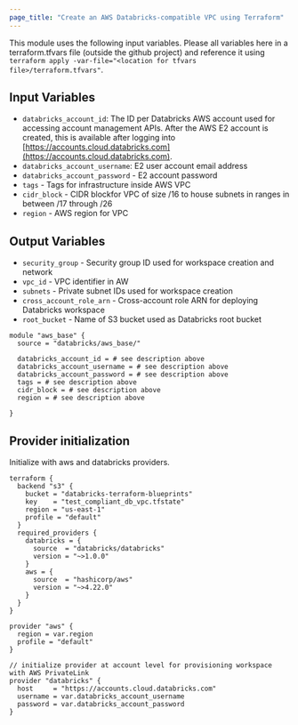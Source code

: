```yaml
---
page_title: "Create an AWS Databricks-compatible VPC using Terraform"
---
```



This module uses the following input variables. Please all variables here in a terraform.tfvars file (outside the github project) and reference it using `terraform apply -var-file="<location for tfvars file>/terraform.tfvars"`.

## Input Variables

- `databricks_account_id`: The ID per Databricks AWS account used for accessing account management APIs. After the AWS E2 account is created, this is available after logging into [https://accounts.cloud.databricks.com](https://accounts.cloud.databricks.com).
- `databricks_account_username`: E2 user account email address
- `databricks_account_password` - E2 account password
- `tags` - Tags for infrastructure inside AWS VPC
- `cidr_block` - CIDR blockfor VPC of size /16 to house subnets in ranges in between /17 through /26
- `region` - AWS region for VPC

## Output Variables

- `security_group` - Security group ID used for workspace creation and network
- `vpc_id` - VPC identifier in AW
- `subnets` - Private subnet IDs used for workspace creation
- `cross_account_role_arn` - Cross-account role ARN for deploying Databricks workspace
- `root_bucket` - Name of S3 bucket used as Databricks root bucket


```hcl
module "aws_base" {
  source = "databricks/aws_base/"
  
  databricks_account_id = # see description above
  databricks_account_username = # see description above
  databricks_account_password = # see description above
  tags = # see description above
  cidr_block = # see description above
  region = # see description above
  
}
```

## Provider initialization

Initialize with aws and databricks providers.

```hcl
terraform {
  backend "s3" {
    bucket = "databricks-terraform-blueprints"
    key    = "test_compliant_db_vpc.tfstate"
    region = "us-east-1"
    profile = "default"
  }
  required_providers {
    databricks = {
      source  = "databricks/databricks"
      version = "~>1.0.0"
    }
    aws = {
      source  = "hashicorp/aws"
      version = "~>4.22.0"
    }
  }
}

provider "aws" {
  region = var.region
  profile = "default"
}

// initialize provider at account level for provisioning workspace with AWS PrivateLink
provider "databricks" {
  host     = "https://accounts.cloud.databricks.com"
  username = var.databricks_account_username
  password = var.databricks_account_password
}
```
